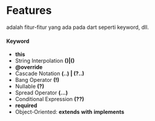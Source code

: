 # Features
adalah fitur-fitur yang ada pada dart seperti keyword, dll.

#### Keyword
- **this**
- String Interpolation **(${}) | ($)**
- **@override**
- Cascade Notation **(..) | (?..)**
- Bang Operator **(!)**
- Nullable **(?)**
- Spread Operator **(...)**
- Conditional Expression **(??)**
- **required**
- Object-Oriented:
    **extends**
    **with**
    **implements**
    